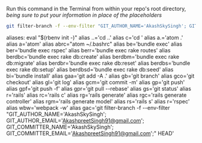Run this command in the Terminal from within your repo's root directory,
  *being sure to put your information in place of the placeholders*

  ```bash
  git filter-branch -f --env-filter "GIT_AUTHOR_NAME='AkashSkySingh'; GIT_AUTHOR_EMAIL='AkashpreetSingh91@gmail.com'; GIT_COMMITTER_NAME='AkashSkySingh'; GIT_COMMITTER_EMAIL='AkashpreetSingh91@gmail.com';" HEAD
  ```

  aliases:
  eval "$(rbenv init -)" <!-- dont include this line -->
  alias ..='cd ..'
  alias c='cd '
  alias a.='atom .'
  alias a='atom'
  alias abrc="atom ~/.bashrc"
  alias be='bundle exec'
  alias ber='bundle exec rspec'
  alias berr='bundle exec rake routes'
  alias berdbc='bundle exec rake db:create'
  alias berdbm='bundle exec rake db:migrate'
  alias berdbr='bundle exec rake db:reset'
  alias berdbs='bundle exec rake db:setup'
  alias berdbsd='bundle exec rake db:seed'
  alias bi='bundle install'
  alias gaa='git add -A .'
  alias gb='git branch'
  alias gco='git checkout'
  alias gl='git log'
  alias gcm='git commit -m'
  alias gp='git push'
  alias gpf='git push -f'
  alias gpr='git pull --rebase'
  alias gs='git status'
  alias r='rails'
  alias rc='rails c'
  alias rg='rails generate'
  alias rgc='rails generate controller'
  alias rgm='rails generate model'
  alias rs='rails s'
  alias r='rspec'
  alias wbw='webpack -w'
  alias gac='git filter-branch -f --env-filter "GIT_AUTHOR_NAME='AkashSkySingh'; GIT_AUTHOR_EMAIL='AkashpreetSingh91@gmail.com'; GIT_COMMITTER_NAME='AkashSkySingh'; GIT_COMMITTER_EMAIL='AkashpreetSingh91@gmail.com';" HEAD'

